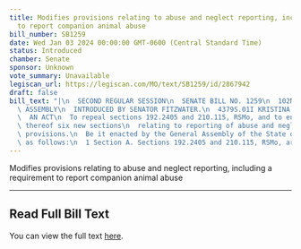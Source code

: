 ```yaml
---
title: Modifies provisions relating to abuse and neglect reporting, including a requirement
  to report companion animal abuse
bill_number: SB1259
date: Wed Jan 03 2024 00:00:00 GMT-0600 (Central Standard Time)
status: Introduced
chamber: Senate
sponsor: Unknown
vote_summary: Unavailable
legiscan_url: https://legiscan.com/MO/text/SB1259/id/2867942
draft: false
bill_text: "|\n  SECOND REGULAR SESSION\n  SENATE BILL NO. 1259\n  102ND GENERA L\
  \ ASSEMBLY\n  INTRODUCED BY SENATOR FITZWATER.\n  4379S.01I KRISTINA MARTIN, Secretary\n\
  \  AN ACT\n  To repeal sections 192.2405 and 210.115, RSMo, and to enact in lieu\
  \ thereof six new sections\n  relating to reporting of abuse and neglect, with penalty\
  \ provisions.\n  Be it enacted by the General Assembly of the State of Missouri,\
  \ as follows:\n  1 Section A. Sections 192.2405 and 210.115, RSMo, are"
---
```

Modifies provisions relating to abuse and neglect reporting, including a requirement to report companion animal abuse

---

## Read Full Bill Text

You can view the full text [here](https://legiscan.com/MO/text/SB1259/id/2867942).
